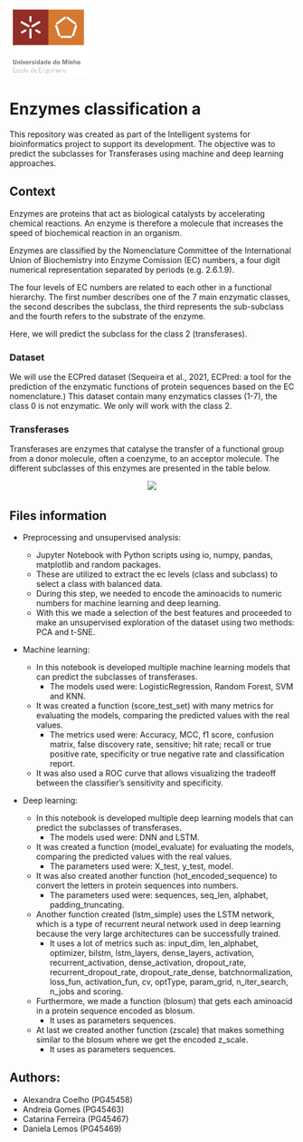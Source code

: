 <img src='images/logo.png' width='150'>


# Enzymes classification a

This repository was created as part of the Intelligent systems for bioinformatics project to support its development. The objective was to predict the subclasses for Transferases using machine and deep learning approaches.


## Context 

Enzymes are proteins that act as biological catalysts by accelerating chemical reactions. An enzyme is therefore a molecule that increases the speed of biochemical reaction in an organism. 

Enzymes are classified by the Nomenclature Committee of the International Union of Biochemistry into Enzyme Comission (EC) numbers, a four digit numerical representation separated by periods (e.g. 2.6.1.9). 

The four levels of EC numbers are related to each other in a functional hierarchy. The first number describes one of the 7 main enzymatic classes, the second describes the subclass, the third represents the sub-subclass and the fourth refers to the substrate of the enzyme.

Here, we will predict the subclass for the class 2 (transferases).


### Dataset

We will use the ECPred dataset (Sequeira et al., 2021, ECPred: a tool for the prediction of the enzymatic functions of protein sequences based on the EC nomenclature.)
This dataset contain many enzymatics classes (1-7), the class 0 is not enzymatic. We only will work with the class 2. 


### Transferases

Transferases are enzymes that catalyse the transfer of a functional group from a donor molecule, often a coenzyme, to an acceptor molecule.
The different subclasses of this enzymes are presented in the table below.

<p align="center" width="100%">
    <img width="80%" src="https://github.com/daniellalemos/Enzymes-classification/blob/main/images/transferases_subclasses.png">
</p>


## Files information

- Preprocessing and unsupervised analysis:
    - Jupyter Notebook with Python scripts using io, numpy, pandas, matplotlib and random packages. 
    - These are utilized to extract the ec levels (class and subclass) to select a class with balanced data. 
    - During this step, we needed to encode the aminoacids to numeric numbers for machine learning and deep learning.
    - With this we made a selection of the best features and proceeded to make an unsupervised exploration of the dataset using two methods: PCA and t-SNE.


- Machine learning:
  - In this notebook is developed multiple machine learning models that can predict the subclasses of transferases. 
    - The models used were: LogisticRegression, Random Forest, SVM and KNN.
  - It was created a function (score_test_set) with many metrics for evaluating the models, comparing the predicted values with the real values.
    - The metrics used were: Accuracy, MCC, f1 score, confusion matrix, false discovery rate, sensitive; hit rate; recall or true positive rate, specificity or true negative rate and classification report. 
  - It was also used a ROC curve that allows visualizing the tradeoff between the classifier’s sensitivity and specificity. 


- Deep learning:
  - In this notebook is developed multiple deep learning models that can predict the subclasses of transferases. 
    - The models used were: DNN and LSTM.
  - It was created a function (model_evaluate) for evaluating the models, comparing the predicted values with the real values.
    - The parameters used were: X_test, y_test, model. 
  - It was also created another function (hot_encoded_sequence) to convert the letters in protein sequences into numbers.
    - The parameters used were: sequences, seq_len, alphabet, padding_truncating. 
  - Another function created (lstm_simple) uses the LSTM network, which is a type of recurrent neural network used in deep learning because the very large architectures can be successfully trained.
    - It uses a lot of metrics such as: input_dim, len_alphabet, optimizer, bilstm, lstm_layers, dense_layers, activation, recurrent_activation, dense_activation, dropout_rate, recurrent_dropout_rate, dropout_rate_dense, batchnormalization, loss_fun, activation_fun, cv, optType, param_grid, n_iter_search, n_jobs and scoring.
  - Furthermore, we made a function (blosum) that gets each aminoacid in a protein sequence encoded as blosum.
    - It uses as parameters sequences.
  - At last we created another function (zscale) that makes something similar to the blosum where we get the encoded z_scale.
    - It uses as parameters sequences.
    
    
## Authors: 

- Alexandra Coelho (PG45458)
- Andreia Gomes (PG45463)
- Catarina Ferreira (PG45467)
- Daniela Lemos (PG45469)
